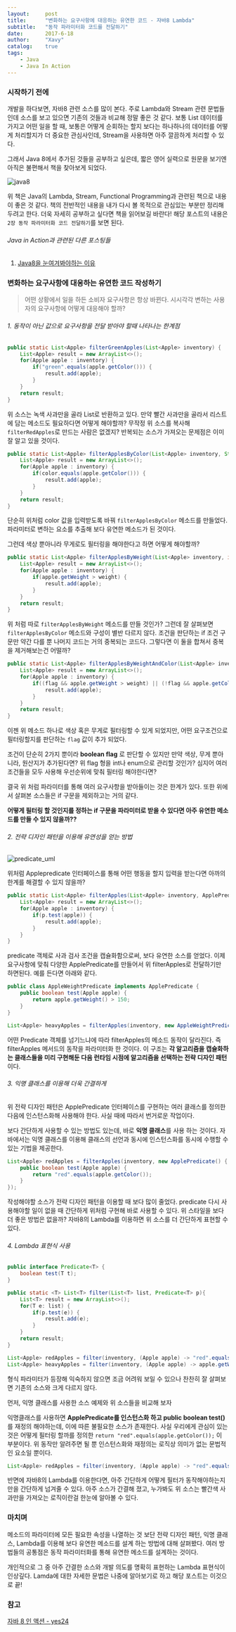 ```yaml
---
layout:     post
title:      "변화하는 요구사항에 대응하는 유연한 코드 - 자바8 Lambda"
subtitle:   "동작 파라미터화 코드를 전달하기"
date:       2017-6-18
author:     "Xavy"
catalog:    true
tags:
    - Java
    - Java In Action
---
```


### 시작하기 전에

 개발을 하다보면, 자바8 관련 소스를 많이 본다. 주로 Lambda와 Stream 관련 문법들인데 소스를 보고 있으면 기존의 것들과 비교해 정말 좋은 것 같다.
보통 List 데이터를 가지고 어떤 일을 할 때, 보통은 어떻게 순회하는 할지 보다는 하나하나의 데이터를 어떻게 처리할지가 더 중요한 관심사인데, Stream을 사용하면 아주 깔끔하게 처리할 수 있다. 

그래서 Java 8에서 추가된 것들을 공부하고 싶은데, 짧은 영어 실력으로 원문을 보기엔 아직은 불편해서 책을 찾아보게 되었다.

<img class="shadow" src="/img/my-post/book_image/java8_action.PNG" alt="java8">

위 책은 Java의 Lambda, Stream, Functional Programming과 관련된 책으로 내용이 좋은 것 같다.
책의 전반적인 내용을 내가 다시 볼 목적으로 관심있는 부분만 정리해 두려고 한다. 
더욱 자세히 공부하고 싶다면 책을 읽어보길 바란다! 해당 포스트의 내용은 ` 2장 동작 파라미터화 코드 전달하기`를 보면 된다.

###### Java in Action과 관련된 다른 포스팅들

1. [Java8을 눈여겨봐야하는 이유](https://dodo4513.github.io/2017/06/11/essential_java8/)

### 변화하는 요구사항에 대응하는 유연한 코드 작성하기

> 어떤 상황에서 일을 하든 소비자 요구사항은 항상 바뀐다. 시시각각 변하는 사용자의 요구사항에 어떻게 대응해야 할까?

###### 1. 동작이 아닌 값으로 요구사항을 전달 받아야 할때 나타나는 한계점

```java
public static List<Apple> filterGreenApples(List<Apple> inventory) {
    List<Apple> result = new ArrayList<>();
    for(Apple apple : inventory) {
        if("green".equals(apple.getColor())) {
            result.add(apple);
        }
    }
    return result;
}
```

위 소스는 녹색 사과만을 골라 List로 반환하고 있다. 만약 빨간 사과만을 골라서 리스트에 담는 메소드도 필요하다면 어떻게 해야할까?
무작정 위 소스를 복사해 `filterRedApples`로 만드는 사람은 없겠지? 반복되는 소스가 가져오는 문제점은 이미 잘 알고 있을 것이다.
  
```java
public static List<Apple> filterApplesByColor(List<Apple> inventory, String color) {
    List<Apple> result = new ArrayList<>();
    for(Apple apple : inventory) {
        if(color.equals(apple.getColor())) {
            result.add(apple);
        }
    }
    return result;
}
```
 
단순히 위처럼 color 값을 입력받도록 바꿔 `filterApplesByColor` 메소드를 만들었다. 파라미터로 변하는 요소를 추출해 보다 유연한 메소드가 된 것이다.

그런데 색상 뿐아니라 무게로도 필터링을 해야한다고 하면 어떻게 해야할까?

```java
public static List<Apple> filterApplesByWeight(List<Apple> inventory, int weight) {
    List<Apple> result = new ArrayList<>();
    for(Apple apple : inventory) {
        if(apple.getWeight > weight) {
            result.add(apple);
        }
    }
    return result;
}
```

위 처럼 따로 `filterApplesByWeight` 메소드를 만들 것인가? 그런데 잘 살펴보면 `filterApplesByColor` 메소드와 구성이 별반 다르지 않다.
조건을 판단하는 if 조건 구문만 약간 다를 뿐 나머지 코드는 거의 중복되는 코드다. 그렇다면 이 둘을 합쳐서 중복을 제거해보는건 어떨까?

```java
public static List<Apple> filterApplesByWeightAndColor(List<Apple> inventory, String color, int weight, boolean flag) {
    List<Apple> result = new ArrayList<>();
    for(Apple apple : inventory) {
        if((flag && apple.getWeight > weight) || (!flag && apple.getColor.equals(color))) {
            result.add(apple);
        }
    }
    return result;
}
```

이젠 위 메소드 하나로 색상 혹은 무게로 필터링할 수 있게 되었지만, 어떤 요구조건으로 필터링할지를 판단하는 `flag` 값이 추가 되었다.

조건이 단순히 2가지 뿐이라 **boolean flag** 로 판단할 수 있지만 만약 색상, 무게 뿐아니라, 원산지가 추가된다면? 
위 flag 형을 int나 enum으로 관리할 것인가? 심지어 여러 조건들을 모두 사용해 우선순위에 맞춰 필터링 해야한다면?

결국 위 처럼 파라미터를 통해 여러 요구사항을 받아들이는 것은 한계가 있다.
또한 위에서 살펴본 소스들은 if 구문을 제외하고는 거의 같다. 

**어떻게 필터링 할 것인지를 정하는 if 구문을 파라미터로 받을 수 있다면 아주 유연한 메소드를 만들 수 있지 않을까??**
 
###### 2. 전략 디자인 패턴을 이용해 유연성을 얻는 방법

<img class="shadow" src="/img/my-post/20170618_operation_parameterization_java8/predicateUML.PNG" alt="predicate_uml">

위처럼 Applepredicate 인터페이스를 통해 어떤 행동을 할지 입력을 받는다면 아까의 한계를 해결할 수 있지 않을까?

```java
public static List<Apple> filterApples(List<Apple> inventory, ApplePredicate p) {
    List<Apple> result = new ArrayList<>();
    for(Apple apple : inventory) {
        if(p.test(apple)) {
            result.add(apple);
        }
    }
}
```

predicate 객체로 사과 검사 조건을 캡슐화함으로써, 보다 유연한 소스를 얻었다. 
이제 요구사항에 맞춰 다양한 ApplePredicate를 만들어서 위 filterApples로 전달하기만 하면된다. 예를 든다면 아래와 같다.

```java
public class AppleWeightPredicate implements ApplePredicate {
    public boolean test(Apple apple) {
        return apple.getWeight() > 150;
    }
}

List<Apple> heavyApples = filterApples(inventory, new AppleWeightPredicate());
```

어떤 Predicate 객체를 넘기느냐에 따라 filterApples의 메소드 동작이 달라진다. 즉 filterApples 메서드의 동작을 파라미터화 한 것이다.
이 구조는 **각 알고리즘을 캡슐화하는 클래스들을 미리 구현해둔 다음 런타임 시점에 알고리즘을 선택하는 전략 디자인 패턴** 이다.

###### 3. 익명 클래스를 이용해 더욱 간결하게 

위 전략 디자인 패턴은 ApplePredicate 인터페이스를 구현하는 여러 클래스를 정의한 다음에 인스턴스화해 사용해야 한다.
사실 때에 따라서 번거로운 작업이다. 

보다 간단하게 사용할 수 있는 방법도 있는데, 바로 **익명 클래스**를 사용 하는 것이다.
자바에서는 익명 클래스를 이용해 클래스의 선언과 동시에 인스턴스화를 동시에 수행할 수 있는 기법을 제공한다.

```java
List<Apple> redApples = filterApples(inventory, new ApplePredicate() {
    public boolean test(Apple apple) {
        return "red".equals(apple.getColor());
    }
});
```

작성해야할 소스가 전략 디자인 패턴을 이용할 때 보다 많이 줄었다. 
predicate 다시 사용해야할 일이 없을 때 간단하게 위처럼 구현해 바로 사용할 수 있다.
위 스타일을 보다 더 좋은 방법은 없을까? 자바8의 Lambda를 이용하면 위 소스를 더 간단하게 표현할 수 있다.

###### 4. Lambda 표현식 사용

```Java
public interface Predicate<T> {
    boolean test(T t);
}

public static <T> List<T> filter(List<T> list, Predicate<T> p){
    List<T> result = new ArrayList<>();
    for(T e: list) {
        if(p.test(e)) {
            result.add(e);
        }
    }
    return result;
}

List<Apple> redApples = filter(inventory, (Apple apple) -> "red".equals(apple.getCollor()));
List<Apple> heavyApples = filter(inventory, (Apple apple) -> apple.getWeight > 150);
```

형식 파라미터<T>가 등장해 익숙하지 않으면 조금 어려워 보일 수 있으나 찬찬히 잘 살펴보면 기존의 소스와 크게 다르지 않다.

먼저, 익명 클래스를 사용한 소스 예제와 위 소스들을 비교해 보자

익명클래스를 사용하면 **ApplePredicate를 인스턴스화 하고 public boolean test()** 를 재정의 해야하는데, 이에 따른 불필요한 소스가 존재한다.
사실 우리에게 관심이 있는것은 어떻게 필터링 할까를 정의한 `return "red".equals(apple.getColor());` 이 부분이다. 
위 동작만 알려주면 될 뿐 인스턴스화와 재정의는 로직상 의미가 없는 문법적인 요소일 뿐이다.

```Java
List<Apple> redApples = filter(inventory, (Apple apple) -> "red".equals(apple.getCollor()));
```

반면에 자바8의 Lambda를 이용한다면, 아주 간단하게 어떻게 필터가 동작해야하는지만을 간단하게 넘겨줄 수 있다.
아주 소스가 간결해 졌고, 누가봐도 위 소스는 빨간색 사과만을 가져오는 로직이란걸 한눈에 알아볼 수 있다.

### 마치며

메소드의 파라미터에 모든 필요한 속성을 나열하는 것 보단 전략 디자인 패턴, 익명 클래스, Lambda를 이용해 보다 유연한 메소드를 설계 하는 방법에 대해 살펴봤다.
여러 방법들의 공통점은 동작 파라미터화를 통해 유연한 메소드를 설계하는 것이다.

개인적으로 그 중 아주 간결한 소스와 개발 의도를 명확히 표현하는 Lambda 표현식이 인상깊다. 
Lamda에 대한 자세한 문법은 나중에 알아보기로 하고 해당 포스트는 이것으로 끝! 

### 참고

[자바 8 인 액션 - yes24](http://book.naver.com/bookdb/book_detail.nhn?bid=8883567)